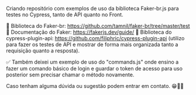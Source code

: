 Criando repositório com exemplos de uso da biblioteca Faker-br.js para testes no Cypress, tanto de API quanto no Front.  

🚩 Biblioteca do Faker-br: https://github.com/tamnil/faker-br/tree/master/test
🚩 Documentação do Faker: https://fakerjs.dev/guide/
🚩 Biblioteca do cypress-plugin-api: https://github.com/filiphric/cypress-plugin-api (utilizo para fazer os testes de API e mostrar de forma mais organizada tanto a requisição quanto a resposta).

✅ Também deixei um exemplo de uso do "commands.js" onde ensino a fazer um comando básico de login e guardar o token de acesso para uso posterior sem precisar chamar o método novamente. 

Caso tenham alguma dúvida ou sugestão podem entrar em contato. 😁🫰🏼
